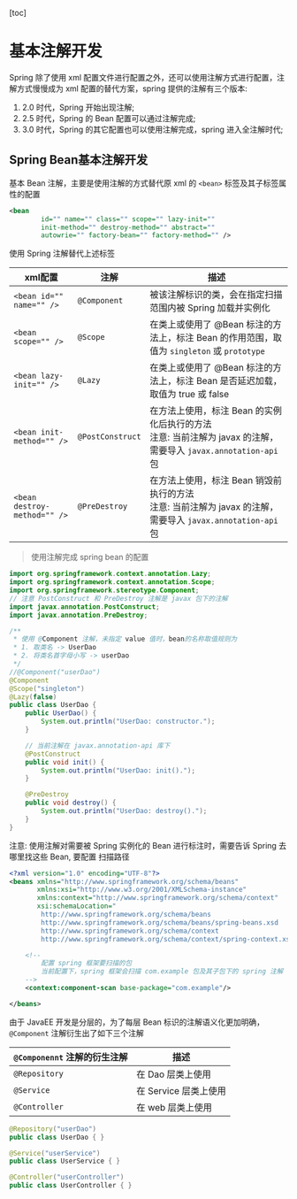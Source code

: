 [toc]

# 基本注解开发

Spring 除了使用 xml 配置文件进行配置之外，还可以使用注解方式进行配置，注解方式慢慢成为 xml 配置的替代方案，spring 提供的注解有三个版本:

1. 2.0 时代，Spring 开始出现注解;
2. 2.5 时代，Spring 的 Bean 配置可以通过注解完成;
3. 3.0 时代，Spring 的其它配置也可以使用注解完成，spring 进入全注解时代;

## Spring Bean基本注解开发

基本 Bean 注解，主要是使用注解的方式替代原 xml 的 `<bean>` 标签及其子标签属性的配置

```xml
<bean 
        id="" name="" class="" scope="" lazy-init="" 
        init-method="" destroy-method="" abstract="" 
        autowrie="" factory-bean="" factory-method="" />
```

使用 Spring 注解替代上述标签

| xml配置                        | 注解               | 描述                                                                              |
|------------------------------|------------------|---------------------------------------------------------------------------------|
| `<bean id="" name="" />`     | `@Component`     | 被该注解标识的类，会在指定扫描范围内被 Spring 加载并实例化                                               |
| `<bean scope="" />`          | `@Scope`         | 在类上或使用了 @Bean 标注的方法上，标注 Bean 的作用范围，取值为 `singleton` 或 `prototype`                |
| `<bean lazy-init="" />`      | `@Lazy`          | 在类上或使用了 @Bean 标注的方法上，标注 Bean 是否延迟加载，取值为 true 或 false                            |
| `<bean init-method="" />`    | `@PostConstruct` | 在方法上使用，标注 Bean 的实例化后执行的方法<br/>注意: 当前注解为 javax 的注解，需要导入 `javax.annotation-api` 包 |
| `<bean destroy-method="" />` | `@PreDestroy`    | 在方法上使用，标注 Bean 销毁前执行的方法<br/>注意: 当前注解为 javax 的注解，需要导入 `javax.annotation-api` 包   |


> 使用注解完成 spring bean 的配置

```java
import org.springframework.context.annotation.Lazy;
import org.springframework.context.annotation.Scope;
import org.springframework.stereotype.Component;
// 注意 PostConstruct 和 PreDestroy 注解是 javax 包下的注解
import javax.annotation.PostConstruct;
import javax.annotation.PreDestroy;

/**
 * 使用 @Component 注解，未指定 value 值时，bean的名称取值规则为
 * 1. 取类名 -> UserDao
 * 2. 将类名首字母小写 -> userDao
 */
//@Component("userDao")
@Component
@Scope("singleton")
@Lazy(false)
public class UserDao {
    public UserDao() {
        System.out.println("UserDao: constructor.");
    }

    // 当前注解在 javax.annotation-api 库下
    @PostConstruct
    public void init() {
        System.out.println("UserDao: init().");
    }

    @PreDestroy
    public void destroy() {
        System.out.println("UserDao: destroy().");
    }
}
```


注意: 使用注解对需要被 Spring 实例化的 Bean 进行标注时，需要告诉 Spring 去哪里找这些 Bean, 要配置 扫描路径

```xml
<?xml version="1.0" encoding="UTF-8"?>
<beans xmlns="http://www.springframework.org/schema/beans"
       xmlns:xsi="http://www.w3.org/2001/XMLSchema-instance"
       xmlns:context="http://www.springframework.org/schema/context"
       xsi:schemaLocation="
        http://www.springframework.org/schema/beans
        http://www.springframework.org/schema/beans/spring-beans.xsd
        http://www.springframework.org/schema/context
        http://www.springframework.org/schema/context/spring-context.xsd">

    <!--
        配置 spring 框架要扫描的包
        当前配置下，spring 框架会扫描 com.example 包及其子包下的 spring 注解
    -->
    <context:component-scan base-package="com.example"/>

</beans>
```

由于 JavaEE 开发是分层的，为了每层 Bean 标识的注解语义化更加明确，`@Component` 注解衍生出了如下三个注解

| `@Componennt` 注解的衍生注解 | 描述              |
|-----------------------|-----------------|
| `@Repository`         | 在 Dao 层类上使用     |
| `@Service`            | 在 Service 层类上使用 |
| `@Controller`         | 在 web 层类上使用     |

```java
@Repository("userDao")
public class UserDao { }

@Service("userService")
public class UserService { }

@Controller("userController")
public class UserController { }
```